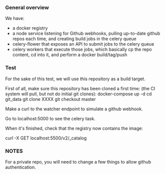 ### General overview

We have:
- a docker registry
- a node service listening for Github webhooks, pulling up-to-date github repos each time, and creating build jobs in the celery queue
- celery-flower that exposes an API to submit jobs to the celery queue
- celery workers that execute those jobs, which basically cp the repo content, cd into it, and perform a docker build/tag/push



### Test

For the sake of this test, we will use this repository as a build target.

First of all, make sure this repository has been cloned a first time: (the CI system will pull, but not do initial git clones):
docker-compose up -d
cd git_data
git clone XXXX
git checkout master

Make a curl to the watcher endpoint to simulate a github webhook.

Go to localhost:5000 to see the celery task.

When it's finished, check that the registry now contains the image:

curl -X GET localhost:5500/v2/_catalog


### NOTES

For a private repo, you will need to change a few things to allow github authentication.
